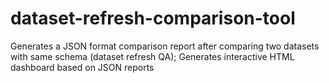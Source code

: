 # dataset-refresh-comparison-tool
Generates a JSON format comparison report after comparing two datasets with same schema (dataset refresh QA); Generates interactive HTML dashboard based on JSON reports
